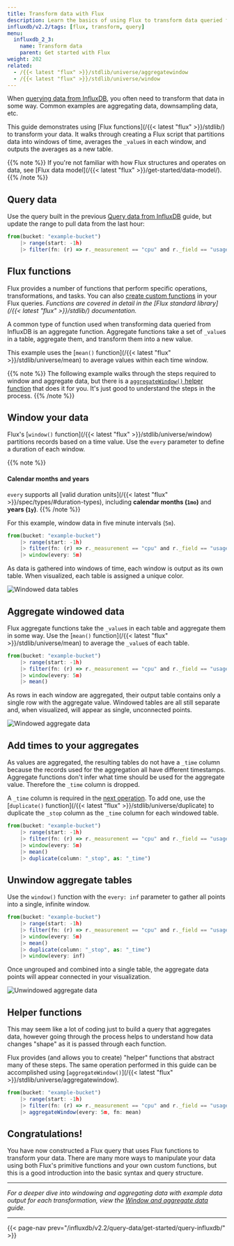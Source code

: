 ```yaml
---
title: Transform data with Flux
description: Learn the basics of using Flux to transform data queried from InfluxDB.
influxdb/v2.2/tags: [flux, transform, query]
menu:
  influxdb_2_3:
    name: Transform data
    parent: Get started with Flux
weight: 202
related:
  - /{{< latest "flux" >}}/stdlib/universe/aggregatewindow
  - /{{< latest "flux" >}}/stdlib/universe/window
---
```


When [querying data from InfluxDB](/influxdb/v2.2/query-data/get-started/query-influxdb),
you often need to transform that data in some way.
Common examples are aggregating data, downsampling data, etc.

This guide demonstrates using [Flux functions](/{{< latest "flux" >}}/stdlib/) to transform your data.
It walks through creating a Flux script that partitions data into windows of time,
averages the `_value`s in each window, and outputs the averages as a new table.

{{% note %}}
If you're not familiar with how Flux structures and operates on data, see
[Flux data model](/{{< latest "flux" >}}/get-started/data-model/).
{{% /note %}}

## Query data
Use the query built in the previous [Query data from InfluxDB](/influxdb/v2.2/query-data/get-started/query-influxdb)
guide, but update the range to pull data from the last hour:

```js
from(bucket: "example-bucket")
    |> range(start: -1h)
    |> filter(fn: (r) => r._measurement == "cpu" and r._field == "usage_system" and r.cpu == "cpu-total")
```

## Flux functions
Flux provides a number of functions that perform specific operations, transformations, and tasks.
You can also [create custom functions](/influxdb/v2.2/query-data/flux/custom-functions) in your Flux queries.
_Functions are covered in detail in the [Flux standard library](/{{< latest "flux" >}}/stdlib/) documentation._

A common type of function used when transforming data queried from InfluxDB is an aggregate function.
Aggregate functions take a set of `_value`s in a table, aggregate them, and transform
them into a new value.

This example uses the [`mean()` function](/{{< latest "flux" >}}/stdlib/universe/mean)
to average values within each time window.

{{% note %}}
The following example walks through the steps required to window and aggregate data,
but there is a [`aggregateWindow()` helper function](#helper-functions) that does it for you.
It's just good to understand the steps in the process.
{{% /note %}}

## Window your data
Flux's [`window()` function](/{{< latest "flux" >}}/stdlib/universe/window) partitions records based on a time value.
Use the `every` parameter to define a duration of each window.

{{% note %}}
#### Calendar months and years
`every` supports all [valid duration units](/{{< latest "flux" >}}/spec/types/#duration-types),
including **calendar months (`1mo`)** and **years (`1y`)**.
{{% /note %}}

For this example, window data in five minute intervals (`5m`).

```js
from(bucket: "example-bucket")
    |> range(start: -1h)
    |> filter(fn: (r) => r._measurement == "cpu" and r._field == "usage_system" and r.cpu == "cpu-total")
    |> window(every: 5m)
```

As data is gathered into windows of time, each window is output as its own table.
When visualized, each table is assigned a unique color.

![Windowed data tables](/img/flux/windowed-data.png)

## Aggregate windowed data
Flux aggregate functions take the `_value`s in each table and aggregate them in some way.
Use the [`mean()` function](/{{< latest "flux" >}}/stdlib/universe/mean) to average the `_value`s of each table.

```js
from(bucket: "example-bucket")
    |> range(start: -1h)
    |> filter(fn: (r) => r._measurement == "cpu" and r._field == "usage_system" and r.cpu == "cpu-total")
    |> window(every: 5m)
    |> mean()
```

As rows in each window are aggregated, their output table contains only a single row with the aggregate value.
Windowed tables are all still separate and, when visualized, will appear as single, unconnected points.

![Windowed aggregate data](/img/flux/windowed-aggregates.png)

## Add times to your aggregates
As values are aggregated, the resulting tables do not have a `_time` column because
the records used for the aggregation all have different timestamps.
Aggregate functions don't infer what time should be used for the aggregate value.
Therefore the `_time` column is dropped.

A `_time` column is required in the [next operation](#unwindow-aggregate-tables).
To add one, use the [`duplicate()` function](/{{< latest "flux" >}}/stdlib/universe/duplicate)
to duplicate the `_stop` column as the `_time` column for each windowed table.

```js
from(bucket: "example-bucket")
    |> range(start: -1h)
    |> filter(fn: (r) => r._measurement == "cpu" and r._field == "usage_system" and r.cpu == "cpu-total")
    |> window(every: 5m)
    |> mean()
    |> duplicate(column: "_stop", as: "_time")
```

## Unwindow aggregate tables

Use the `window()` function with the `every: inf` parameter to gather all points
into a single, infinite window.

```js
from(bucket: "example-bucket")
    |> range(start: -1h)
    |> filter(fn: (r) => r._measurement == "cpu" and r._field == "usage_system" and r.cpu == "cpu-total")
    |> window(every: 5m)
    |> mean()
    |> duplicate(column: "_stop", as: "_time")
    |> window(every: inf)
```

Once ungrouped and combined into a single table, the aggregate data points will appear connected in your visualization.

![Unwindowed aggregate data](/img/flux/windowed-aggregates-ungrouped.png)

## Helper functions
This may seem like a lot of coding just to build a query that aggregates data, however going through the
process helps to understand how data changes "shape" as it is passed through each function.

Flux provides (and allows you to create) "helper" functions that abstract many of these steps.
The same operation performed in this guide can be accomplished using
[`aggregateWindow()`](/{{< latest "flux" >}}/stdlib/universe/aggregatewindow).

```js
from(bucket: "example-bucket")
    |> range(start: -1h)
    |> filter(fn: (r) => r._measurement == "cpu" and r._field == "usage_system" and r.cpu == "cpu-total")
    |> aggregateWindow(every: 5m, fn: mean)
```

## Congratulations!
You have now constructed a Flux query that uses Flux functions to transform your data.
There are many more ways to manipulate your data using both Flux's primitive functions
and your own custom functions, but this is a good introduction into the basic syntax and query structure.

---

_For a deeper dive into windowing and aggregating data with example data output for each transformation,
view the [Window and aggregate data](/influxdb/v2.2/query-data/flux/window-aggregate) guide._

---

{{< page-nav prev="/influxdb/v2.2/query-data/get-started/query-influxdb/" >}}
